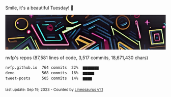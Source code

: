 Smile, it's a beautiful Tuesday! 🌺

![banner](https://github.com/nvfp/nvfp/raw/main/assets/banner.jpg)

nvfp's repos (87,581 lines of code, 3,517 commits, 18,671,430 chars)

```txt
nvfp.github.io  764 commits  22%  ▆▆▆▆▆▆▆
demo            568 commits  16%  ▆▆▆▆▆
tweet-posts     505 commits  14%  ▆▆▆▆
```

<sub>last update: Sep 19, 2023 - Counted by [Lineosaurus v1.1](https://github.com/Lineosaurus/Lineosaurus)</sub>